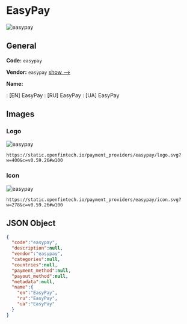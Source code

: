 
# EasyPay 
![easypay](https://static.openfintech.io/payment_providers/easypay/logo.svg?w=400&c=v0.59.26#w100)  

## General 
 
**Code:** `easypay` 
 
**Vendor:** `easypay` [show -->](/vendors/easypay/) 
 
**Name:** 
 
:	[EN] EasyPay 
:	[RU] EasyPay 
:	[UA] EasyPay 
 

## Images 

### Logo 
 
![easypay](https://static.openfintech.io/payment_providers/easypay/logo.svg?w=400&c=v0.59.26#w100)  

```
https://static.openfintech.io/payment_providers/easypay/logo.svg?w=400&c=v0.59.26#w100
```  

### Icon 
 
![easypay](https://static.openfintech.io/payment_providers/easypay/icon.svg?w=278&c=v0.59.26#w100)  

```
https://static.openfintech.io/payment_providers/easypay/icon.svg?w=278&c=v0.59.26#w100
```  

## JSON Object 

```json
{
  "code":"easypay",
  "description":null,
  "vendor":"easypay",
  "categories":null,
  "countries":null,
  "payment_method":null,
  "payout_method":null,
  "metadata":null,
  "name":{
    "en":"EasyPay",
    "ru":"EasyPay",
    "ua":"EasyPay"
  }
}
```  

